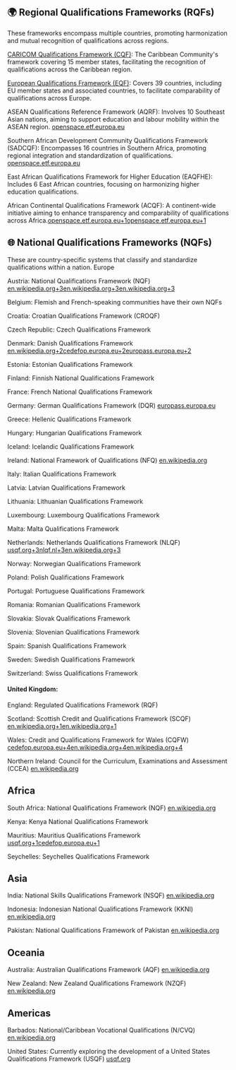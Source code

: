 ## 🌍 Regional Qualifications Frameworks (RQFs)

These frameworks encompass multiple countries, promoting harmonization and mutual recognition of qualifications across regions.

[CARICOM Qualifications Framework (CQF)](./data/CARICOM.md): The Caribbean Community's framework covering 15 member states, facilitating the recognition of qualifications across the Caribbean region.

[European Qualifications Framework (EQF)](./data/EQF.md): Covers 39 countries, including EU member states and associated countries, to facilitate comparability of qualifications across Europe.

ASEAN Qualifications Reference Framework (AQRF): Involves 10 Southeast Asian nations, aiming to support education and labour mobility within the ASEAN region. [openspace.etf.europa.eu](https://openspace.etf.europa.eu/content/721-qualifications-frameworks)

Southern African Development Community Qualifications Framework (SADCQF): Encompasses 16 countries in Southern Africa, promoting regional integration and standardization of qualifications. [openspace.etf.europa.eu](https://openspace.etf.europa.eu/content/721-qualifications-frameworks)

East African Qualifications Framework for Higher Education (EAQFHE): Includes 6 East African countries, focusing on harmonizing higher education qualifications.

African Continental Qualifications Framework (ACQF): A continent-wide initiative aiming to enhance transparency and comparability of qualifications across Africa.[openspace.etf.europa.eu+1openspace.etf.europa.eu+1](https://openspace.etf.europa.eu/resources/regional-qualifications-frameworks-around-globe-2020?utm_source=chatgpt.com)

## 🌐 National Qualifications Frameworks (NQFs)

These are country-specific systems that classify and standardize qualifications within a nation.
Europe

Austria: National Qualifications Framework (NQF)
    [en.wikipedia.org+3en.wikipedia.org+3en.wikipedia.org+3](https://en.wikipedia.org/wiki/Scottish_Credit_and_Qualifications_Framework?utm_source=chatgpt.com)

Belgium: Flemish and French-speaking communities have their own NQFs

Croatia: Croatian Qualifications Framework (CROQF)

Czech Republic: Czech Qualifications Framework

Denmark: Danish Qualifications Framework
    [en.wikipedia.org+2cedefop.europa.eu+2europass.europa.eu+2](https://www.cedefop.europa.eu/en/projects/national-qualifications-framework-nqf?utm_source=chatgpt.com)

Estonia: Estonian Qualifications Framework

Finland: Finnish National Qualifications Framework

France: French National Qualifications Framework

Germany: German Qualifications Framework (DQR)
    [europass.europa.eu](https://europass.europa.eu/en/europass-digital-tools/european-qualifications-framework/national-qualifications-frameworks?utm_source=chatgpt.com)

Greece: Hellenic Qualifications Framework

Hungary: Hungarian Qualifications Framework

Iceland: Icelandic Qualifications Framework

Ireland: National Framework of Qualifications (NFQ)
    [en.wikipedia.org](https://en.wikipedia.org/wiki/National_Framework_of_Qualifications?utm_source=chatgpt.com)

Italy: Italian Qualifications Framework

Latvia: Latvian Qualifications Framework

Lithuania: Lithuanian Qualifications Framework

Luxembourg: Luxembourg Qualifications Framework

Malta: Malta Qualifications Framework

Netherlands: Netherlands Qualifications Framework (NLQF)
    [usqf.org+3nlqf.nl+3en.wikipedia.org+3](https://nlqf.nl/english?utm_source=chatgpt.com)

Norway: Norwegian Qualifications Framework

Poland: Polish Qualifications Framework

Portugal: Portuguese Qualifications Framework

Romania: Romanian Qualifications Framework

Slovakia: Slovak Qualifications Framework

Slovenia: Slovenian Qualifications Framework

Spain: Spanish Qualifications Framework

Sweden: Swedish Qualifications Framework

Switzerland: Swiss Qualifications Framework

#### United Kingdom:

England: Regulated Qualifications Framework (RQF)

Scotland: Scottish Credit and Qualifications Framework (SCQF)
        [en.wikipedia.org+1en.wikipedia.org+1](https://en.wikipedia.org/wiki/Scottish_Credit_and_Qualifications_Framework?utm_source=chatgpt.com)

Wales: Credit and Qualifications Framework for Wales (CQFW)
        [cedefop.europa.eu+4en.wikipedia.org+4en.wikipedia.org+4](https://en.wikipedia.org/wiki/National_qualifications_framework?utm_source=chatgpt.com)

Northern Ireland: Council for the Curriculum, Examinations and Assessment (CCEA)
        [en.wikipedia.org](https://en.wikipedia.org/wiki/National_qualifications_framework?utm_source=chatgpt.com)

## Africa

South Africa: National Qualifications Framework (NQF)
    [en.wikipedia.org](https://en.wikipedia.org/wiki/South_African_Qualifications_Authority?utm_source=chatgpt.com)

Kenya: Kenya National Qualifications Framework

Mauritius: Mauritius Qualifications Framework
    [usqf.org+1cedefop.europa.eu+1](https://usqf.org/?utm_source=chatgpt.com)

Seychelles: Seychelles Qualifications Framework

## Asia

India: National Skills Qualifications Framework (NSQF)
    [en.wikipedia.org](https://en.wikipedia.org/wiki/National_qualifications_framework?utm_source=chatgpt.com)

Indonesia: Indonesian National Qualifications Framework (KKNI)
    [en.wikipedia.org](https://en.wikipedia.org/wiki/National_qualifications_framework?utm_source=chatgpt.com)

Pakistan: National Qualifications Framework of Pakistan
    [en.wikipedia.org](https://en.wikipedia.org/wiki/National_qualifications_framework?utm_source=chatgpt.com)

## Oceania

Australia: Australian Qualifications Framework (AQF)
    [en.wikipedia.org](https://en.wikipedia.org/wiki/Australian_Qualifications_Framework?utm_source=chatgpt.com)

New Zealand: New Zealand Qualifications Framework (NZQF)
    [en.wikipedia.org](https://en.wikipedia.org/wiki/National_qualifications_framework?utm_source=chatgpt.com)

## Americas

Barbados: National/Caribbean Vocational Qualifications (N/CVQ)
    [en.wikipedia.org](https://en.wikipedia.org/wiki/National_qualifications_framework?utm_source=chatgpt.com)

United States: Currently exploring the development of a United States Qualifications Framework (USQF)
    [usqf.org](https://usqf.org/?utm_source=chatgpt.com)